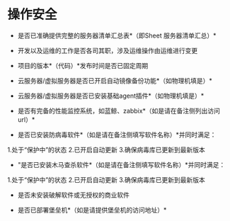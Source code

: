 # 操作安全

- 是否已准确提供完整的服务器清单汇总表*（即Sheet 服务器清单汇总）*

- 开发以及运维的工作是否各司其职，涉及运维操作由运维进行变更

- 项目的版本*（代码）*发布时间是否已固定周期

- 云服务器/虚拟服务器是否已开启自动镜像备份功能*（如物理机填是）*

- 云服务器/虚拟服务器是否已安装基础agent插件*（如物理机填是）*

- 是否有完备的性能监控系统，如蓝鲸、zabbix*（如是请在备注侧列出访问url）*

- 是否已安装防病毒软件*（如是请在备注侧填写软件名称）*并同时满足：
> 
1.处于“保护中”的状态 
2.已开启自动更新 
3.确保病毒库已更新到最新版本

- "是否已安装木马查杀软件*（如是请在备注侧填写软件名称）*并同时满足：
> 
1.处于“保护中”的状态 
2.已开启自动更新 
3.确保病毒库已更新到最新版本


- 是否未安装破解软件或无授权的商业软件

- 是否已部署堡垒机*（如是请提供堡垒机的访问地址）*